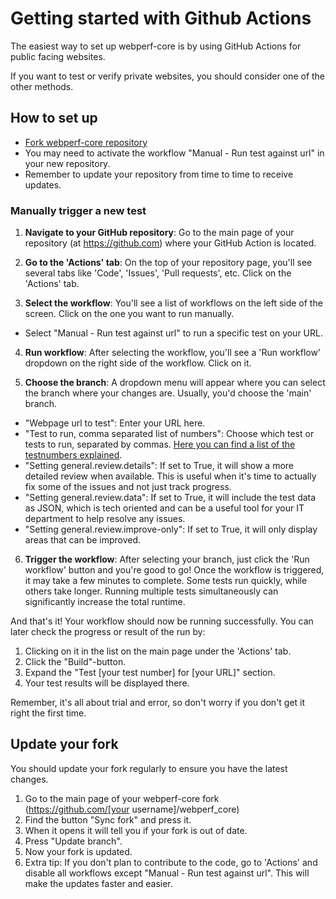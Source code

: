# Getting started with Github Actions

The easiest way to set up webperf-core is by using GitHub Actions for public facing websites.

If you want to test or verify private websites, you should consider one of the other methods.

## How to set up
- [Fork webperf-core repository](https://github.com/Webperf-se/webperf_core/fork?fragment=1)
- You may need to activate the workflow "Manual - Run test against url" in your new repository.
- Remember to update your repository from time to time to receive updates.

### Manually trigger a new test

1. **Navigate to your GitHub repository**: Go to the main page of your repository (at https://github.com) where your GitHub Action is located.

2. **Go to the 'Actions' tab**: On the top of your repository page, you'll see several tabs like 'Code', 'Issues', 'Pull requests', etc. Click on the 'Actions' tab.

3. **Select the workflow**: You'll see a list of workflows on the left side of the screen. Click on the one you want to run manually.
  - Select "Manual - Run test against url" to run a specific test on your URL.

4. **Run workflow**: After selecting the workflow, you'll see a 'Run workflow' dropdown on the right side of the workflow. Click on it.

5. **Choose the branch**: A dropdown menu will appear where you can select the branch where your changes are.
Usually, you'd choose the 'main' branch.
  - "Webpage url to test": Enter your URL here.
  - "Test to run, comma separated list of numbers": Choose which test or tests to run, separated by commas. [Here you can find a list of the testnumbers explained](tests/README.md).
  - "Setting general.review.details": If set to True, it will show a more detailed review when available. This is useful when it's time to actually fix some of the issues and not just track progress.
  - "Setting general.review.data": If set to True, it will include the test data as JSON, which is tech oriented and can be a useful tool for your IT department to help resolve any issues. 
  - "Setting general.review.improve-only": If set to True, it will only display areas that can be improved.

6. **Trigger the workflow**: After selecting your branch, just click the 'Run workflow' button and you're good to go! Once the workflow is triggered, it may take a few minutes to complete. Some tests run quickly, while others take longer. Running multiple tests simultaneously can significantly increase the total runtime.

And that's it! Your workflow should now be running successfully. You can later check the progress or result of the run by: 
  1. Clicking on it in the list on the main page under the 'Actions' tab.
  2. Click the "Build"-button.
  3. Expand the "Test [your test number] for [your URL]" section.
  4. Your test results will be displayed there.

Remember, it's all about trial and error, so don't worry if you don't get it right the first time.

## Update your fork
You should update your fork regularly to ensure you have the latest changes.
  1. Go to the main page of your webperf-core fork (https://github.com/[your username]/webperf_core)
  2. Find the button "Sync fork" and press it.
  3. When it opens it will tell you if your fork is out of date.
  4. Press "Update branch".
  5. Now your fork is updated.
  6. Extra tip: If you don't plan to contribute to the code, go to 'Actions' and disable all workflows except "Manual - Run test against url". This will make the updates faster and easier.
